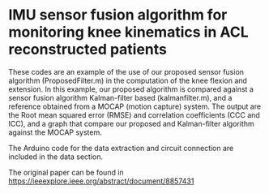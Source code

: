 # IMU sensor fusion algorithm for monitoring knee kinematics in ACL reconstructed patients
These codes are an example of the use of our proposed sensor fusion algorithm (ProposedFilter.m) in the computation of the knee flexion and extension. In this example, our proposed algorithm is compared against a sensor fusion algorithm Kalman-filter based (kalmanfilter.m), and a reference obtained from a MOCAP (motion capture) system. The output are the Root mean squared  error (RMSE) and correlation coefficients (CCC and ICC), and a graph that compare our proposed and Kalman-filter algorithm against the MOCAP system.

The Arduino code for the data extraction and circuit connection are included in the data section.

The original paper can be found in https://ieeexplore.ieee.org/abstract/document/8857431
